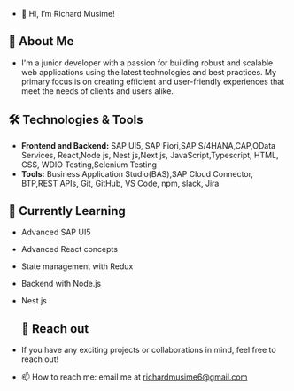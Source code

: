 - 👋 Hi, I’m Richard Musime!

 ## 🚀 About Me
-  I'm a junior developer with a passion for building robust and scalable web applications using the latest technologies and best practices. My primary focus is on creating efficient and user-friendly experiences that 
   meet the needs of clients and users alike.

## 🛠️ Technologies & Tools
- **Frontend and Backend:** SAP UI5, SAP Fiori,SAP S/4HANA,CAP,OData Services, React,Node js, Nest js,Next js, JavaScript,Typescript, HTML, CSS,  WDIO Testing,Selenium Testing
- **Tools:** Business Application Studio(BAS),SAP Cloud Connector, BTP,REST APIs, Git, GitHub, VS Code, npm, slack, Jira

## 🌱 Currently Learning
- Advanced SAP UI5
- Advanced React concepts
- State management with Redux
- Backend with Node.js
- Nest js

  ## 💞️ Reach out
-  If you have any exciting projects or collaborations in mind, feel free to reach out!
- 📫 How to reach me: email me at richardmusime6@gmail.com

  
<img src="https://komarev.com/ghpvc/?username=Richard&style=flat-square&color=blue" alt=""/>






